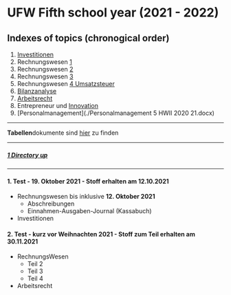 # UFW Fifth school year (2021 - 2022)

Indexes of topics (chronogical order)
-------------------------------------

1. [Investitionen](./Investitionen.md)
2. Rechnungswesen [1](./RechnungsWesen1.doc)
3. Rechnungswesen [2](./RechnungsWesen2.doc)
4. Rechnungswesen [3](./RechnungsWesen3.doc)
5. Rechnungswesen [4 Umsatzsteuer](./RechnungsWesen4UST.doc)
6. [Bilanzanalyse](./Bilanzanalyse.md)
7. [Arbeitsrecht](./AR.docx)
8. Entrepreneur und [Innovation](./Entrepreneur_und_Innovation_1._Teil.docx)
9. [Personalmanagement](./Personalmanagement 5 HWII 2020 21.docx)

----

**Tabellen**dokumente sind [hier](./Tabellen/) zu finden

----

##### [1 Directory u](./../README.md)[p](https://archive.org/details/Electro_Freddy_1984_Amsoft)

----

#### **1. Test - 19. Oktober 2021 - Stoff erhalten am 12.10.2021**
   - Rechnungswesen bis inklusive **12. Oktober 2021**
      - Abschreibungen
	  - Einnahmen-Ausgaben-Journal (Kassabuch)
   - Investitionen

#### **2. Test - kurz vor Weihnachten 2021 - Stoff zum Teil erhalten am 30.11.2021**
   - RechnungsWesen
	  - Teil 2
	  - Teil 3
	  - Teil 4
   - Arbeitsrecht
